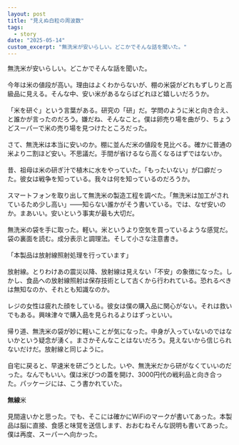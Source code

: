 ```yaml
---
layout: post
title: "見えぬ白粒の周波数"
tags:
  - story
date: "2025-05-14"
custom_excerpt: "無洗米が安いらしい。どこかでそんな話を聞いた。"
---
```

無洗米が安いらしい。どこかでそんな話を聞いた。<br>
<br>
今年は米の値段が高い。理由はよくわからないが、棚の米袋がどれもずしりと高級品に見える。そんな中、安い米があるならばどれほど嬉しいだろうか。<br>
<br>
「米を研ぐ」という言葉がある。研究の「研」だ。学問のように米と向き合え、と誰かが言ったのだろう。嫌だね、そんなこと。僕は卵売り場を曲がり、ちょうどスーパーで米の売り場を見つけたところだった。<br>
<br>
さて、無洗米は本当に安いのか。棚に並んだ米の値段を見比べる。確かに普通の米より二割ほど安い。不思議だ。手間が省けるなら高くなるはずではないか。<br>
<br>
昔、祖母は米の研ぎ汁で植木に水をやっていた。「もったいない」が口癖だった。彼女は戦争を知っている。我々は何を知っているのだろうか。<br>
<br>
スマートフォンを取り出して無洗米の製造工程を調べた。「無洗米は加工がされているため少し高い」――知らない誰かがそう書いている。では、なぜ安いのか。まあいい。安いという事実が最も大切だ。<br>
<br>
無洗米の袋を手に取った。軽い。米というより空気を買っているような感覚だ。袋の裏面を読む。成分表示と調理法。そして小さな注意書き。<br>
<br>
「本製品は放射線照射処理を行っています」<br>
<br>
放射線。とりわけあの震災以降、放射線は見えない「不安」の象徴になった。しかし、食品への放射線照射は保存技術として古くから行われている。恐れるべきは無知なのか、それとも知識なのか。<br>
<br>
レジの女性は疲れた顔をしている。彼女は僕の購入品に関心がない。それは救いでもある。興味津々で購入品を見られるよりはずっといい。<br>
<br>
帰り道、無洗米の袋が妙に軽いことが気になった。中身が入っていないのではないかという疑念が湧く。まさかそんなことはないだろう。見えないから信じられないだけだ。放射線と同じように。<br>
<br>
自宅に戻ると、早速米を研ごうとした。いや、無洗米だから研がなくていいのだった。なんでもいい。僕は米びつの蓋を開け、3000円代の戦利品と向き合った。パッケージには、こう書かれていた。<br>
<br>
**無線**米<br>
<br>
見間違いかと思った。でも、そこには確かにWiFiのマークが書いてあった。本製品は脳に直接、食感と味覚を送信します、おおむねそんな説明も書いてあった。僕は再度、スーパーへ向かった。<br><br>